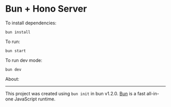 # Bun + Hono Server

To install dependencies:

```
bun install
```

To run:

```
bun start
```
To run dev mode:
```
bun dev
```

About:

***

This project was created using `bun init` in bun v1.2.0. [Bun](https://bun.sh) is a fast all-in-one JavaScript runtime.
